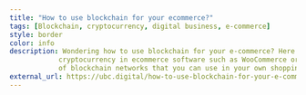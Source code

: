```yaml
---
title: "How to use blockchain for your ecommerce?"
tags: [Blockchain, cryptocurrency, digital business, e-commerce]
style: border
color: info
description: Wondering how to use blockchain for your e-commerce? Here is a simplistic showcase applying the features of blockchain and
            cryptocurrency in ecommerce software such as WooCommerce or Shopify. This publication illustrates a couple useful features
            of blockchain networks that you can use in your own shopping website.
external_url: https://ubc.digital/how-to-use-blockchain-for-your-e-commerce/
---
```

